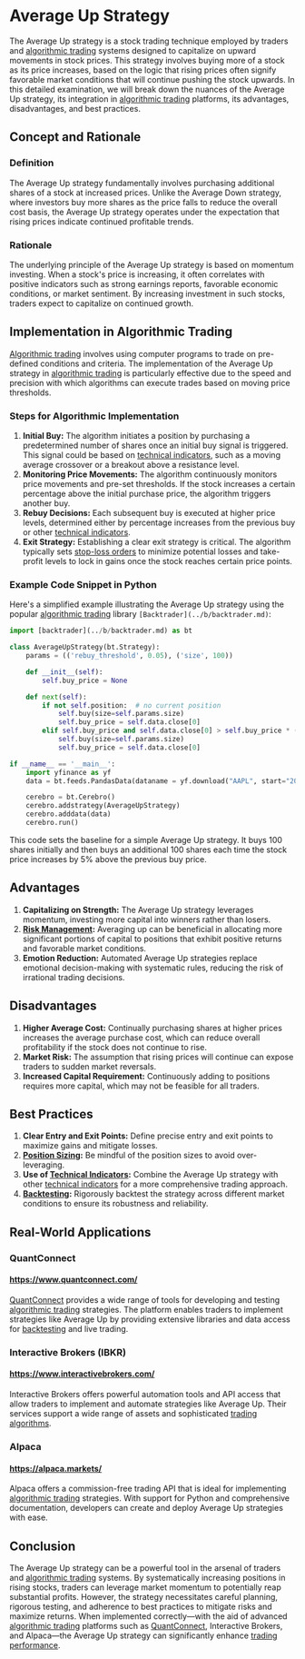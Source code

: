 # Average Up Strategy

The Average Up strategy is a stock trading technique employed by traders and [algorithmic trading](../a/algorithmic_trading.md) systems designed to capitalize on upward movements in stock prices. This strategy involves buying more of a stock as its price increases, based on the logic that rising prices often signify favorable market conditions that will continue pushing the stock upwards. In this detailed examination, we will break down the nuances of the Average Up strategy, its integration in [algorithmic trading](../a/algorithmic_trading.md) platforms, its advantages, disadvantages, and best practices.

## Concept and Rationale

### Definition
The Average Up strategy fundamentally involves purchasing additional shares of a stock at increased prices. Unlike the Average Down strategy, where investors buy more shares as the price falls to reduce the overall cost basis, the Average Up strategy operates under the expectation that rising prices indicate continued profitable trends.

### Rationale
The underlying principle of the Average Up strategy is based on momentum investing. When a stock's price is increasing, it often correlates with positive indicators such as strong earnings reports, favorable economic conditions, or market sentiment. By increasing investment in such stocks, traders expect to capitalize on continued growth.

## Implementation in Algorithmic Trading

[Algorithmic trading](../a/algorithmic_trading.md) involves using computer programs to trade on pre-defined conditions and criteria. The implementation of the Average Up strategy in [algorithmic trading](../a/algorithmic_trading.md) is particularly effective due to the speed and precision with which algorithms can execute trades based on moving price thresholds.

### Steps for Algorithmic Implementation

1. **Initial Buy:** The algorithm initiates a position by purchasing a predetermined number of shares once an initial buy signal is triggered. This signal could be based on [technical indicators](../t/technical_indicators.md), such as a moving average crossover or a breakout above a resistance level.
2. **Monitoring Price Movements:** The algorithm continuously monitors price movements and pre-set thresholds. If the stock increases a certain percentage above the initial purchase price, the algorithm triggers another buy.
3. **Rebuy Decisions:** Each subsequent buy is executed at higher price levels, determined either by percentage increases from the previous buy or other [technical indicators](../t/technical_indicators.md).
4. **Exit Strategy:** Establishing a clear exit strategy is critical. The algorithm typically sets [stop-loss orders](../s/stop-loss_orders.md) to minimize potential losses and take-profit levels to lock in gains once the stock reaches certain price points.

### Example Code Snippet in Python

Here's a simplified example illustrating the Average Up strategy using the popular [algorithmic trading](../a/algorithmic_trading.md) library `[Backtrader](../b/backtrader.md)`:

```python
import [backtrader](../b/backtrader.md) as bt

class AverageUpStrategy(bt.Strategy):
    params = (('rebuy_threshold', 0.05), ('size', 100))

    def __init__(self):
        self.buy_price = None

    def next(self):
        if not self.position:  # no current position
            self.buy(size=self.params.size)
            self.buy_price = self.data.close[0]
        elif self.buy_price and self.data.close[0] > self.buy_price * (1 + self.params.rebuy_threshold):
            self.buy(size=self.params.size)
            self.buy_price = self.data.close[0]

if __name__ == '__main__':
    import yfinance as yf
    data = bt.feeds.PandasData(dataname = yf.download("AAPL", start="2020-01-01", end="2021-01-01"))

    cerebro = bt.Cerebro()
    cerebro.addstrategy(AverageUpStrategy)
    cerebro.adddata(data)
    cerebro.run()
```

This code sets the baseline for a simple Average Up strategy. It buys 100 shares initially and then buys an additional 100 shares each time the stock price increases by 5% above the previous buy price.

## Advantages

1. **Capitalizing on Strength:** The Average Up strategy leverages momentum, investing more capital into winners rather than losers.
2. **[Risk Management](../r/risk_management.md):** Averaging up can be beneficial in allocating more significant portions of capital to positions that exhibit positive returns and favorable market conditions.
3. **Emotion Reduction:** Automated Average Up strategies replace emotional decision-making with systematic rules, reducing the risk of irrational trading decisions.

## Disadvantages

1. **Higher Average Cost:** Continually purchasing shares at higher prices increases the average purchase cost, which can reduce overall profitability if the stock does not continue to rise.
2. **Market Risk:** The assumption that rising prices will continue can expose traders to sudden market reversals.
3. **Increased Capital Requirement:** Continuously adding to positions requires more capital, which may not be feasible for all traders.

## Best Practices

1. **Clear Entry and Exit Points:** Define precise entry and exit points to maximize gains and mitigate losses.
2. **[Position Sizing](../p/position_sizing.md):** Be mindful of the position sizes to avoid over-leveraging.
3. **Use of [Technical Indicators](../t/technical_indicators.md):** Combine the Average Up strategy with other [technical indicators](../t/technical_indicators.md) for a more comprehensive trading approach.
4. **[Backtesting](../b/backtesting.md):** Rigorously backtest the strategy across different market conditions to ensure its robustness and reliability.

## Real-World Applications

### QuantConnect

#### https://www.quantconnect.com/
[QuantConnect](../q/quantconnect.md) provides a wide range of tools for developing and testing [algorithmic trading](../a/algorithmic_trading.md) strategies. The platform enables traders to implement strategies like Average Up by providing extensive libraries and data access for [backtesting](../b/backtesting.md) and live trading.

### Interactive Brokers (IBKR)

#### https://www.interactivebrokers.com/
Interactive Brokers offers powerful automation tools and API access that allow traders to implement and automate strategies like Average Up. Their services support a wide range of assets and sophisticated [trading algorithms](../t/trading_algorithms.md).

### Alpaca

#### https://alpaca.markets/
Alpaca offers a commission-free trading API that is ideal for implementing [algorithmic trading](../a/algorithmic_trading.md) strategies. With support for Python and comprehensive documentation, developers can create and deploy Average Up strategies with ease.

## Conclusion

The Average Up strategy can be a powerful tool in the arsenal of traders and [algorithmic trading](../a/algorithmic_trading.md) systems. By systematically increasing positions in rising stocks, traders can leverage market momentum to potentially reap substantial profits. However, the strategy necessitates careful planning, rigorous testing, and adherence to best practices to mitigate risks and maximize returns. When implemented correctly—with the aid of advanced [algorithmic trading](../a/algorithmic_trading.md) platforms such as [QuantConnect](../q/quantconnect.md), Interactive Brokers, and Alpaca—the Average Up strategy can significantly enhance [trading performance](../t/trading_performance.md).